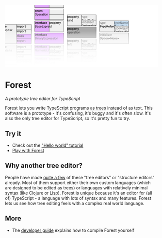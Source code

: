 ![Banner with screenshot of Forest](https://raw.githubusercontent.com/tehwalris/forest-tutorials/master/images/general/banner-1.png)

# Forest

_A prototype tree editor for TypeScript_

Forest lets you write TypeScript programs [as trees](https://en.wikipedia.org/wiki/Abstract_syntax_tree) instead of as text. This software is a prototype - it's confusing, it's buggy and it's often slow. It's also the only tree editor for TypeScript, so it's pretty fun to try.

## Try it

- Check out the ["Hello world" tutorial](https://github.com/tehwalris/forest-tutorials/blob/master/hello-world.md)
- [Play with Forest](https://forest.walr.is)

## Why another tree editor?

People have made [quite a few](https://www.reddit.com/r/nosyntax/wiki/projects) of these "tree editors" or "structure editors" already. Most of them support either their own custom languages (which are designed to be edited as trees) or languages with relatively minimal syntax (like Clojure or Lisp). Forest is unique because it's an editor for (all of) TypeScript - a language with lots of syntax and many features. Forest lets us see how tree editing feels with a complex real world language.

## More

- The [developer guide](./doc/dev.md) explains how to compile Forest yourself
